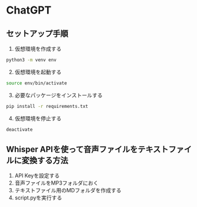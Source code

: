 # ChatGPT

## セットアップ手順

1. 仮想環境を作成する

```bash
python3 -m venv env
```

2. 仮想環境を起動する

```bash
source env/bin/activate
```

3. 必要なパッケージをインストールする

```bash
pip install -r requirements.txt
```

4. 仮想環境を停止する

```bash
deactivate
```

## Whisper APIを使って音声ファイルをテキストファイルに変換する方法

1. API Keyを設定する
2. 音声ファイルをMP3フォルダにおく
3. テキストファイル用のMDフォルダを作成する
4. script.pyを実行する

